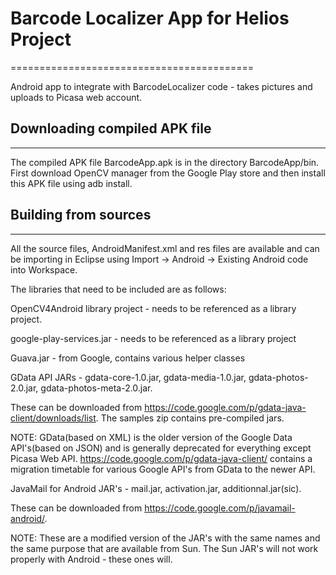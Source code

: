 # Barcode Localizer App for Helios Project
==========================================

Android app to integrate with BarcodeLocalizer code - takes pictures and uploads to Picasa web account.

## Downloading compiled APK file
--------------------------------

The compiled APK file BarcodeApp.apk is in the directory BarcodeApp/bin. First download OpenCV manager from the Google Play store and then install this APK file using adb install.

## Building from sources
------------------------
All the source files, AndroidManifest.xml and res files are available and can be importing in Eclipse using Import -> Android -> Existing Android code into Workspace.

The libraries that need to be included are as follows:

OpenCV4Android library project - needs to be referenced as a library project.

google-play-services.jar - needs to be referenced as a library project

Guava.jar - from Google, contains various helper classes

GData API JARs - gdata-core-1.0.jar, gdata-media-1.0.jar, gdata-photos-2.0.jar, gdata-photos-meta-2.0.jar. 

These can be downloaded from https://code.google.com/p/gdata-java-client/downloads/list. The samples zip contains pre-compiled jars.

NOTE: GData(based on XML) is the older version of the Google Data API's(based on JSON) and is generally deprecated for everything except Picasa Web API. https://code.google.com/p/gdata-java-client/ contains a migration timetable for various Google API's from GData to the newer API.

JavaMail for Android JAR's - mail.jar, activation.jar, additionnal.jar(sic).

These can be downloaded from https://code.google.com/p/javamail-android/.

NOTE: These are a modified version of the JAR's with the same names and the same purpose that are available from Sun. The Sun JAR's will not work properly with Android - these ones will. 
